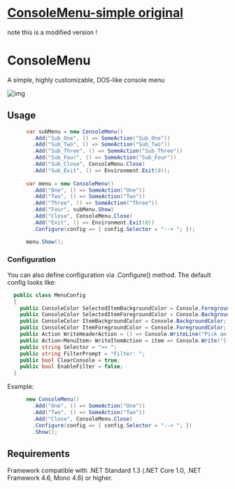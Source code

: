 # [ConsoleMenu-simple original](https://github.com/lechu445/ConsoleMenu/)
note this is a modified version !

# ConsoleMenu
A simple, highly customizable, DOS-like console menu

![img](https://raw.githubusercontent.com/lechu445/ConsoleMenu/master/preview.gif)

## Usage
```csharp
      var subMenu = new ConsoleMenu()
        .Add("Sub_One", () => SomeAction("Sub_One"))
        .Add("Sub_Two", () => SomeAction("Sub_Two"))
        .Add("Sub_Three", () => SomeAction("Sub_Three"))
        .Add("Sub_Four", () => SomeAction("Sub_Four"))
        .Add("Sub_Close", ConsoleMenu.Close)
        .Add("Sub_Exit", () => Environment.Exit(0));
        
      var menu = new ConsoleMenu()
        .Add("One", () => SomeAction("One"))
        .Add("Two", () => SomeAction("Two"))
        .Add("Three", () => SomeAction("Three"))
        .Add("Four", subMenu.Show)
        .Add("Close", ConsoleMenu.Close)
        .Add("Exit", () => Environment.Exit(0))
        .Configure(config => { config.Selector = "--> "; });

      menu.Show();
```
### Configuration
You can also define configuration via .Configure() method. The default config looks like:
```csharp
  public class MenuConfig
  {
    public ConsoleColor SelectedItemBackgroundColor = Console.ForegroundColor;
    public ConsoleColor SelectedItemForegroundColor = Console.BackgroundColor;
    public ConsoleColor ItemBackgroundColor = Console.BackgroundColor;
    public ConsoleColor ItemForegroundColor = Console.ForegroundColor;
    public Action WriteHeaderAction = () => Console.WriteLine("Pick an option:");
    public Action<MenuItem> WriteItemAction = item => Console.Write("[{0}] {1}", item.Index, item.Name);
    public string Selector = ">> ";
    public string FilterPrompt = "Filter: ";
    public bool ClearConsole = true;
    public bool EnableFilter = false;
  }
```
Example:
```csharp
      new ConsoleMenu()
        .Add("One", () => SomeAction("One"))
        .Add("Two", () => SomeAction("Two"))
        .Add("Close", ConsoleMenu.Close)
        .Configure(config => { config.Selector = "--> "; })
        .Show();
```
## Requirements
Framework compatible with .NET Standard 1.3 (.NET Core 1.0, .NET Framework 4.6, Mono 4.6) or higher.
